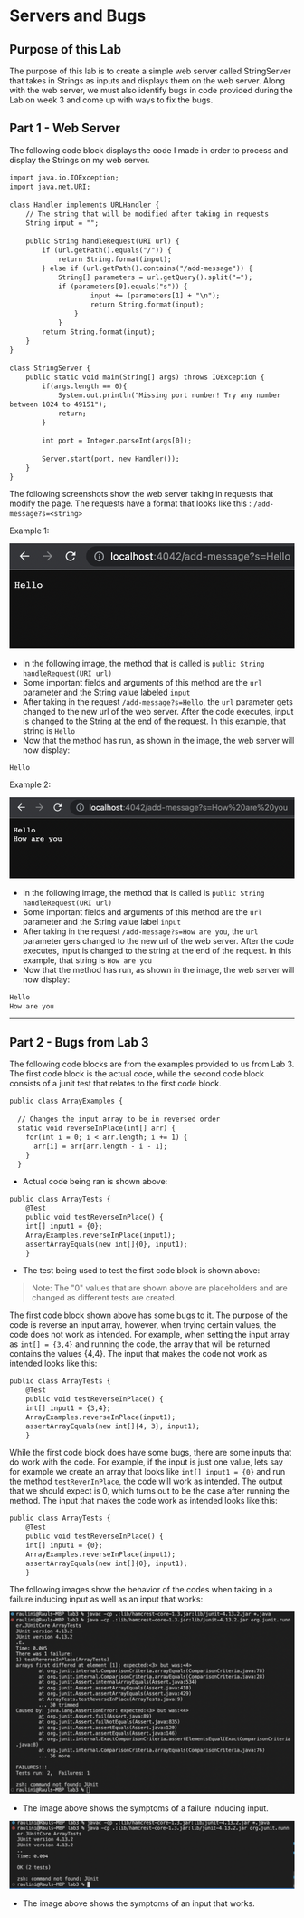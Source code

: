 # Servers and Bugs
## Purpose of this Lab
The purpose of this lab is to create a simple web server called StringServer that takes in Strings as inputs and displays them on the web server. Along with the web server, we must also identify bugs in code provided during the Lab on week 3 and come up with ways to fix the bugs.
## Part 1 - Web Server
The following code block displays the code I made in order to process and display the Strings on my web server.
```
import java.io.IOException;
import java.net.URI;

class Handler implements URLHandler {
    // The string that will be modified after taking in requests
    String input = "";

    public String handleRequest(URI url) {
        if (url.getPath().equals("/")) {
            return String.format(input);
        } else if (url.getPath().contains("/add-message")) {
            String[] parameters = url.getQuery().split("=");
            if (parameters[0].equals("s")) {
                    input += (parameters[1] + "\n");
                    return String.format(input);
                }     
            }
        return String.format(input);
    }
}

class StringServer {
    public static void main(String[] args) throws IOException {
        if(args.length == 0){
            System.out.println("Missing port number! Try any number between 1024 to 49151");
            return;
        }

        int port = Integer.parseInt(args[0]);

        Server.start(port, new Handler());
    }
}
```
The following screenshots show the web server taking in requests that modify the page. The requests have a format that looks like this :
`/add-message?s=<string>`

Example 1:

![Image](ss1.jpg)

- In the following image, the method that is called is `public String handleRequest(URI url)`
- Some important fields and arguments of this method are the `url` parameter and the String value labeled `input`
- After taking in the request `/add-message?s=Hello`, the `url` parameter gets changed to the new url of the web server. After the code executes, input is changed to the String at the end of the request. In this example, that string is `Hello`
- Now that the method has run, as shown in the image, the web server will now display:
```
Hello
```

Example 2:

![Image](ss2.jpg)

- In the following image, the method that is called is `public String handleRequest(URI url)`
- Some important fields and arguments of this method are the `url` parameter and the String value label `input`
- After taking in the request `/add-message?s=How are you`, the `url` parameter gers changed to the new url of the web server. After the code executes, input is changed to the string at the end of the request. In this example, that string is `How are you`
- Now that the method has run, as shown in the image, the web server will now display: 
```
Hello
How are you
```
---
## Part 2 - Bugs from Lab 3
The following code blocks are from the examples provided to us from Lab 3. The first code block is the actual code, while the second code block consists of a junit test that relates to the first code block.
```
public class ArrayExamples {

  // Changes the input array to be in reversed order
  static void reverseInPlace(int[] arr) {
    for(int i = 0; i < arr.length; i += 1) {
      arr[i] = arr[arr.length - i - 1];
    }
  }
```
- Actual code being ran is shown above:
```
public class ArrayTests {
	@Test 
	public void testReverseInPlace() {
    int[] input1 = {0};
    ArrayExamples.reverseInPlace(input1);
    assertArrayEquals(new int[]{0}, input1);
	}
```
- The test being used to test the first code block is shown above:
> Note: The "0" values that are shown above are placeholders and are changed as different tests are created.

The first code block shown above has some bugs to it. The purpose of the code is reverse an input array, however, when trying certain values, the code does not work as intended. For example, when setting the input array as `int[] = {3,4}` and running the code, the array that will be returned contains the values {4,4}. The input that makes the code not work as intended looks like this:
```
public class ArrayTests {
	@Test 
	public void testReverseInPlace() {
    int[] input1 = {3,4};
    ArrayExamples.reverseInPlace(input1);
    assertArrayEquals(new int[]{4, 3}, input1);
	}
```
While the first code block does have some bugs, there are some inputs that do work with the code. For example, if the input is just one value, lets say for example we create an array that looks like `int[] input1 = {0}` and run the method `testReverInPlace`, the code will work as intended. The output that we should expect is 0, which turns out to be the case after running the method. The input that makes the code work as intended looks like this:
```
public class ArrayTests {
	@Test 
	public void testReverseInPlace() {
    int[] input1 = {0};
    ArrayExamples.reverseInPlace(input1);
    assertArrayEquals(new int[]{0}, input1);
	}
```
The following images show the behavior of the codes when taking in a failure inducing input as well as an input that works:

![Image](ss3.jpg)

- The image above shows the symptoms of a failure inducing input.

![Image](ss4.jpg)

- The image above shows the symptoms of an input that works.
